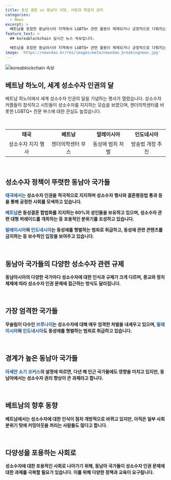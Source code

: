 ```yaml
---
title: 동성 결혼 vs 동남아 사형, 사랑과 죽음의 권리
categories:
  - News
excerpt: >
  베트남을 포함한 동남아시아 지역에서 LGBTQ+ 관련 활동이 제재되거나 긍정적으로 다뤄지는 실정이 있는 가운데, 성소수자를 위한 병원 상담 부스부터 동성 커플의 이야기까지, 다양한 모습을 볼 수 있다. 일부 국가에서는 성소수자에게 긍정적으로 바라보는 분위기가 형성되어 있지만, 다른 국가에서는 여전히 동성애가 불법이거나 처벌받을 수 있는 실정이다. 이런 상황은 종교와 정치 체제의 영향을 받는 것으로 보이며, 동남아에서 성소수자 권리 향상은 큰 과제로 보인다.
feature_text: >
  ## koreablockchain 실시간 뉴스 속보입니다.

  베트남을 포함한 동남아시아 지역에서 LGBTQ+ 관련 활동이 제재되거나 긍정적으로 다뤄지는 실정이 있는 가운데, 성소수자를 위한 병원 상담 부스부터 동성 커플의 이야기까지, 다양한 모습을 볼 수 있다. 일부 국가에서는 성소수자에게 긍정적으로 바라보는 분위기가 형성되어 있지만, 다른 국가에서는 여전히 동성애가 불법이거나 처벌받을 수 있는 실정이다. 이런 상황은 종교와 정치 체제의 영향을 받는 것으로 보이며, 동남아에서 성소수자 권리 향상은 큰 과제로 보인다.
image: 'https://newsdao.kr/res/images/meta/newsdao_breakingnews.jpg'
---
```


<p><img src="https://newsdao.kr/res/images/meta/newsdao_breakingnews.jpg" alt="koreablockchain 속보" /></p>

<h2 data-ke-size="size26">베트남 하노이, 세계 성소수자 인권의 달</h2>

<p data-ke-size="size16">베트남 하노이에서 세계 성소수자 인권의 달을 기념하는 행사가 열렸습니다. 성소수자 커플들이 참석하고 시민들이 성소수자를 지지하는 모습을 보였으며, 젠더의학센터를 비롯한 LGBTQ+ 전문 부스에 대한 관심도 높았습니다.</p>

<p data-ke-size="size16">&nbsp;</p>

<table>
  <tbody>
    <tr>
      <td style="text-align: center; height: 17px;"><b>태국</b></td>
      <td style="text-align: center; height: 17px;"><b>베트남</b></td>
      <td style="text-align: center; height: 17px;"><b>말레이시아</b></td>
      <td style="text-align: center; height: 17px;"><b>인도네시아</b></td>
    </tr>
    <tr>
      <td style="text-align: center; height: 17px;">성소수자 지지 행사</td>
      <td style="text-align: center; height: 17px;">젠더의학센터 부스</td>
      <td style="text-align: center; height: 17px;">동성애 범죄 처벌</td>
      <td style="text-align: center; height: 17px;">방송법 개정 추진</td>
    </tr>
  </tbody>
</table>

<p data-ke-size="size16">&nbsp;</p>

<h2 data-ke-size="size26">성소수자 정책이 뚜렷한 동남아 국가들</h2>

<p data-ke-size="size16"><b><span style="color: #1a5490;">태국에서는</span><b> 성소수자 인권을 적극적으로 지지하며 성소수자 행사와 결혼평등법 통과 등을 통해 공정한 사회를 모색하고 있습니다.</p>

<p data-ke-size="size16"><b><span style="color: #1a5490;">베트남</span><b>은 동성결혼 합법화를 지지하는 60%의 성인들을 보유하고 있으며, 성소수자 관련 대형 퍼레이드를 개최하는 등 포용적인 분위기를 조성하고 있습니다.</p>

<p data-ke-size="size16"><b><span style="color: #1a5490;">말레이시아</span><b>와 <b><span style="color: #1a5490;">인도네시아</span><b>는 동성애를 형벌하는 범죄로 취급하고, 동성애 관련 콘텐츠를 금지하는 등 보수적인 입장을 보여주고 있습니다.</p>

<p data-ke-size="size16">&nbsp;</p>

<h2 data-ke-size="size26">동남아 국가들의 다양한 성소수자 관련 규제</h2>

<p data-ke-size="size16">동남아시아의 다양한 국가마다 성소수자에 대한 인식과 규제가 크게 다르며, 종교와 정치 체제에 따라 성소수자 인권 문제에 접근하는 방식도 달라집니다.</p>

<p data-ke-size="size16">&nbsp;</p>

<h2 data-ke-size="size26">가장 엄격한 국가들</h2>

<p data-ke-size="size16">무슬림이 다수인 <b><span style="color: #1a5490;">브루나이</span><b>는 성소수자에 대해 매우 엄격한 처벌을 내세우고 있으며, <b><span style="color: #1a5490;">말레이시아</span><b>와 <b><span style="color: #1a5490;">인도네시아</span><b>도 동성애를 형벌하는 범죄로 취급하고 있습니다.</p>

<p data-ke-size="size16">&nbsp;</p>

<h2 data-ke-size="size26">경계가 높은 동남아 국가들</h2>

<p data-ke-size="size16"><b><span style="color: #1a5490;">아세안 소기 코커스</span><b>의 설명에 따르면, 다년 해 인근 국가들에도 영향을 미치고 있지만, 동남아에서는 성소수자 권리 향상이 큰 과제라고 합니다.</p>

<p data-ke-size="size16">&nbsp;</p>

<h2 data-ke-size="size26">베트남의 향후 동향</h2>

<p data-ke-size="size16">베트남에서는 성소수자에 대한 인식이 점차 개방적으로 바뀌고 있지만, 아직은 일부 사회 분위기 탓에 커밍아웃을 꺼리는 사람들도 많다고 합니다.</p>

<p data-ke-size="size16">&nbsp;</p>

<h2 data-ke-size="size26">다양성을 포용하는 사회로</h2>

<p data-ke-size="size16">성소수자에 대한 포용적인 사회로 나아가기 위해, 동남아 국가들이 성소수자 인권 문제에 대한 과제를 극복할 필요가 있습니다. 이를 위해 다양한 정책과 교육이 요구됩니다.</p>

<p data-ke-size="size16">&nbsp;</p>

